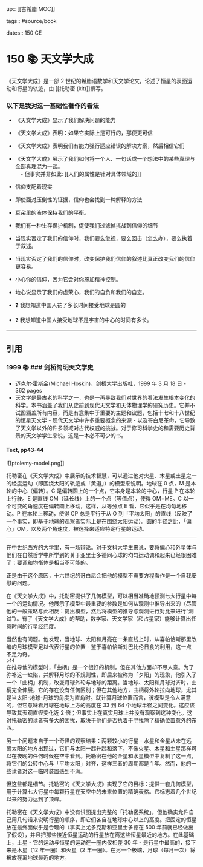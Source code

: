 up:: [[古希腊 MOC]]

tags:: #source/book 

dates:: 150 CE

# 150 📚 天文学大成

《天文学大成》是一部 2 世纪的希腊语数学和天文学论文，论述了恒星的表面运动和行星的轨迹，由 [[托勒密 (kit)]]撰写。

### 以下是我对这一基础性著作的看法

-   《天文学大成》显示了我们解决问题的能力
    
-   《天文学大成》表明：如果它实际上是可行的，那便更可信
    
-   《天文学大成》表明我们有能力强行适应错误的解决方案，然后相信它们
    
-   《天文学大成》展示了我们如何将一个人、一句话或一个想法中的某些真理与全部真理混为一谈。  
    　- 但事实并非如此: [[人们的属性是针对具体领域的]]
    
-   信仰支配着现实
    
-   即使面对压倒性的证据，信仰也会找到一种解释的方法
    
-   耳朵里的液体保持我们的平衡。
    
-   我们有一种生存保护机制，促使我们过滤掉挑战到信仰的细节
    
-   当现实否定了我们的信仰时，我们要么忽视，要么回击（怎么办），要么执着于叙述。
    
-   当现实否定了我们的信仰时，改变保护我们信仰的叙述比真正改变我们的信仰更容易。
    
-   小心你的信仰，因为它会对你施加精神控制。
    
-   地心说显示了我们的虚荣心，我们的自负和我们的自恋。
    
-   ❓ 我想知道中国人花了多长时间接受地球是圆的
    
-   ❓ 我想知道中国人接受地球不是宇宙的中心的时间有多长。

---

## 引用

### 1999 📚 ### 剑桥简明天文学史
- 迈克尔·霍斯金(Michael Hoskin)，剑桥大学出版社，1999 年 3 月 18 日 - 362 pages
- 天文学是最古老的科学之一，也是一再导致我们对世界的看法发生根本变化的科学。本书涵盖了我们从史前到现代天文学和天体物理学的研究历史。它并不试图涵盖所有内容，而是有意集中于重要的主题和议题，包括十七和十八世纪的恒星天文学 - 现代天文学中许多重要概念的来源 - 以及哥白尼革命，它导致了天文学以外的许多领域对古代权威的挑战。对于修习科学史的和需要历史背景的天文学学生来说，这是一本必不可少的书。

#### Text, pp43-44

![[ptolemy-model.png]]

托勒密在《天文学大成》中展示的技术智慧，可以通过他对火星、木星或土星之一的经度运动（即围绕太阳的轨迹或「黄道」）的模型来说明。地球在 0 点，M 是本轮的中心（偏转）。C 是偏转圆上的一个点，它本身是本轮的中心，行星 P 在本轮上行驶。E 是直线 OM（延长线）上的一个点（等值点），使得 OM=ME。C 以一个可变的角速度在偏转圆上移动，这样，从等分点 E 看，它似乎是在均匀地移动。P 在本轮上移动，使得 CP 总是平行于从 O 到「平均太阳」的直线（反映了一个事实，即基于地球的观察者实际上是在围绕太阳运动）。圆的半径之比，「偏心」OM，以及两个角速度，被选择来适应特定行星的运动。

---

在中世纪西方的大学里，有一场辩论。对于文科大学生来说，要将偏心和外星体与他们在自然哲学中所学到的关于亚里士多德同心球的均匀运动调和起来已经很困难了；要调和均衡体是相当不可能的。  

正是由于这个原因，十六世纪的哥白尼会把他的模型不需要方程看作是一个自我安慰的问题。  

在《天文学大成》中，托勒密提供了几何模型，可以相当准确地预测七大行星中每一个的运动情况。他展示了模型中最重要的参数是如何从观测中推导出来的（尽管他的一般策略与此相反：提出模型，然后将模型的推导与观测进行对比来进行“测试”）。有了《天文学大成》的帮助，数学家、天文学家（和占星家）能够计算出任意时间的行星经纬度。  

当然也有问题。他发现，当地球、太阳和月亮在一条直线上时，从喜帕恰斯那里改编的月球模型足以代表行星的位置 - 鉴于喜帕恰斯对巴比伦日食的利用，这一点不足为奇。  
`p44`  
在推导他的模型时，「曲柄」是一个很好的机制，但在其他方面却不尽人意。为了弥补这一缺陷，并解释月球的不规则性，即后来被称为「夕阳」的现象，他引入了一个「曲柄」机制，改变月球外轮与地球的距离。当地球、太阳和月球对齐时，曲柄完全伸展，它的存在没有任何区别；但在其他地方，曲柄将外轮拉向地球，尤其是当太阳-地球-月球的角度为直角时。就计算月球位置而言，该模型是令人满意的，但它意味着月球在地球上方的高度在 33 到 64 个地球半径之间变化。这应该导致其表观直径变化近 2 倍；但事实上在真实月球上并没有观察到这种变化。这对托勒密的读者有多大的困扰，取决于他们是否执着于寻找除了精确位置意外的东西。  

另一个问题来自于一个奇怪的观察结果：两颗较小的行星 - 水星和金星从未在远离太阳的地方出现过，它们与太阳一起升起和落下，不像火星、木星和土星那样可以在夜晚的任何时候在空中看到。托勒密在他的金星和水星模型中复制了这一点，将它们的公转中心与「平均太阳」对齐，这样三者的周期都是 1 年。然而，他的一些读者对这一临时装置感到不满。  

但这些都是细节。托勒密的《天文学大成》实现了它的目标：提供一套几何模型，用于计算七大行星中每颗行星在天空中的未来位置的精确表格。它标志着几个世纪以来的努力达到了顶峰。  

托勒密在《天文学大成》中没有试图提出完整的「托勒密系统」，但他确实允许自己用几句话来说明行星的顺序，即它们各自在地球中心以上的高度。把固定的恒星放在最外面似乎是合理的（事实上尤多克斯和亚里士多德在 500 年前就已经做出了假设），并且把那些接近恒星运动的行星放在离这些恒星最近的地方。在此基础上，土星 - 它的运动与恒星的运动在一圈内仅相差 30 年 - 是行星中最高的，接下来是木星（12 年一圈）和火星（2 年一圈）。在另一个极端，月球（每月一次）将被放在离地球最近的地方。
